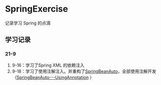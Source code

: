 # SpringExercise
记录学习 Spring 的点滴


## 学习记录

### 21-9
1. 9-16：学习了Spring XML 的依赖注入
2. 9-18：学习了使用注解注入。并重构了[SpringBeanAuto](https://github.com/HildaM/SpringExercise/tree/master/SpringBeanAuto)，全部使用注解开发（[SpringBeanAuto---UsingAnnotation](https://github.com/HildaM/SpringExercise/tree/master/SpringBeanAuto---UsingAnnotation) ）
